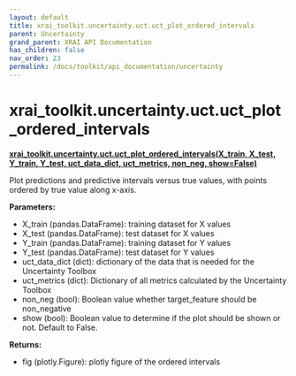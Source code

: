 ```yaml
---
layout: default
title: xrai_toolkit.uncertainty.uct.uct_plot_ordered_intervals
parent: Uncertainty
grand_parent: XRAI API Documentation
has_children: false
nav_order: 23
permalink: /docs/toolkit/api_documentation/uncertainty
---
```


# xrai_toolkit.uncertainty.uct.uct_plot_ordered_intervals
**[xrai_toolkit.uncertainty.uct.uct_plot_ordered_intervals(X_train, X_test, Y_train, Y_test, uct_data_dict, uct_metrics, non_neg, show=False)](https://github.com/gaberamolete/xrai_toolkit/blob/main/uncertainty/calibration.py)**


Plot predictions and predictive intervals versus true values, with points ordered by true value along x-axis.


**Parameters:**
- X_train (pandas.DataFrame): training dataset for X values
- X_test (pandas.DataFrame): test dataset for X values
- Y_train (pandas.DataFrame): training dataset for Y values
- Y_test (pandas.DataFrame): test dataset for Y values
- uct_data_dict (dict): dictionary of the data that is needed for the Uncertainty Toolbox
- uct_metrics (dict): Dictionary of all metrics calculated by the Uncertainty Toolbox
- non_neg (bool): Boolean value whether target_feature should be non_negative
- show (bool): Boolean value to determine if the plot should be shown or not. Default to False.

**Returns:**
- fig (plotly.Figure): plotly figure of the ordered intervals

